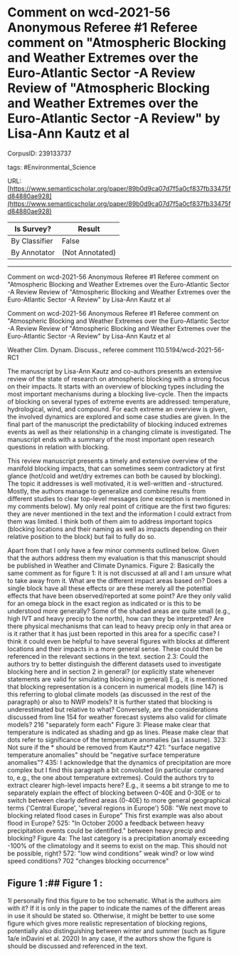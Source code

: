 # Comment on wcd-2021-56 Anonymous Referee #1 Referee comment on "Atmospheric Blocking and Weather Extremes over the Euro-Atlantic Sector -A Review Review of "Atmospheric Blocking and Weather Extremes over the Euro-Atlantic Sector -A Review" by Lisa-Ann Kautz et al

CorpusID: 239133737
 
tags: #Environmental_Science

URL: [https://www.semanticscholar.org/paper/89b0d9ca07d7f5a0cf837fb33475fd84880ae928](https://www.semanticscholar.org/paper/89b0d9ca07d7f5a0cf837fb33475fd84880ae928)
 
| Is Survey?        | Result          |
| ----------------- | --------------- |
| By Classifier     | False |
| By Annotator      | (Not Annotated) |

---

Comment on wcd-2021-56 Anonymous Referee #1 Referee comment on "Atmospheric Blocking and Weather Extremes over the Euro-Atlantic Sector -A Review Review of "Atmospheric Blocking and Weather Extremes over the Euro-Atlantic Sector -A Review" by Lisa-Ann Kautz et al


Comment on wcd-2021-56 Anonymous Referee #1 Referee comment on "Atmospheric Blocking and Weather Extremes over the Euro-Atlantic Sector -A Review Review of "Atmospheric Blocking and Weather Extremes over the Euro-Atlantic Sector -A Review" by Lisa-Ann Kautz et al

Weather Clim. Dynam. Discuss., referee comment
110.5194/wcd-2021-56-RC1


The manuscript by Lisa-Ann Kautz and co-authors presents an extensive review of the state of research on atmospheric blocking with a strong focus on their impacts. It starts with an overview of blocking types including the most important mechanisms during a blocking live-cycle. Then the impacts of blocking on several types of extreme events are addressed: temperature, hydrological, wind, and compound. For each extreme an overview is given, the involved dynamics are explored and some case studies are given. In the final part of the manuscript the predictability of blocking induced extremes events as well as their relationship in a changing climate is investigated. The manuscript ends with a summary of the most important open research questions in relation with blocking.

This review manuscript presents a timely and extensive overview of the manifold blocking impacts, that can sometimes seem contradictory at first glance (hot/cold and wet/dry extremes can both be caused by blocking). The topic it addresses is well motivated, it is well-written and -structured. Mostly, the authors manage to generalize and combine results from different studies to clear top-level messages (one exception is mentioned in my comments below). My only real point of critique are the first two figures: they are never mentioned in the text and the information I could extract from them was limited. I think both of them aim to address important topics (blocking locations and their naming as well as impacts depending on their relative position to the block) but fail to fully do so.

Apart from that I only have a few minor comments outlined below. Given that the authors address them my evaluation is that this manuscript should be published in Weather and Climate Dynamics. Figure 2: Basically the same comment as for figure 1: It is not discussed at all and I am unsure what to take away from it. What are the different impact areas based on? Does a single block have all these effects or are these merely all the potential effects that have been observed/reported at some point? Are they only valid for an omega block in the exact region as indicated or is this to be understood more generally? Some of the shaded areas are quite small (e.g., high IVT and heavy precip to the north), how can they be interpreted? Are there physical mechanisms that can lead to heavy precip only in that area or is it rather that it has just been reported in this area for a specific case? I think it could even be helpful to have several figures with blocks at different locations and their impacts in a more general sense. These could then be referenced in the relevant sections in the text. section 2.3: Could the authors try to better distinguish the different datasets used to investigate blocking here and in section 2 in general? (or explicitly state whenever statements are valid for simulating blocking in general) E.g., it is mentioned that blocking representation is a concern in numerical models (line 147) is this referring to global climate models (as discussed in the rest of the paragraph) or also to NWP models? It is further stated that blocking is underestimated but relative to what? Conversely, are the considerations discussed from line 154 for weather forecast systems also valid for climate models? 216 "separately form each" Figure 3: Please make clear that temperature is indicated as shading and gp as lines. Please make clear that dots refer to significance of the temperature anomalies (as I assume). 323: Not sure if the * should be removed from Kautz*? 421: "surface negative temperature anomalies" should be "negative surface temperature anomalies"? 435: I acknowledge that the dynamics of precipitation are more complex but I find this paragraph a bit convoluted (in particular compared to, e.g., the one about temperature extremes). Could the authors try to extract clearer high-level impacts here? E.g., it seems a bit strange to me to separately explain the effect of blocking between 0-40E and 0-30E or to switch between clearly defined areas (0-40E) to more general geographical terms ('Central Europe', 'several regions in Europe') 508: "We next move to blocking related flood cases in Europe" This first example was also about flood in Europe? 525: "In October 2000 a feedback between heavy precipitation events could be identified." between heavy precip and blocking? Figure 4a: The last category is a precipitation anomaly exceeding -100% of the climatology and it seems to exist on the map. This should not be possible, right? 572: "low wind conditions" weak wind? or low wind speed conditions? 702 "changes blocking occurrence"

## Figure 1 :## Figure 1 :
1I personally find this figure to be too schematic. What is the authors aim with it? If it is only in the paper to indicate the names of the different areas in use it should be stated so. Otherwise, it might be better to use some figure which gives more realistic representation of blocking regions, potentially also distinguishing between winter and summer (such as figure 1a/e inDavini et al. 2020)  In any case, if the authors show the figure is should be discussed and referenced in the text.